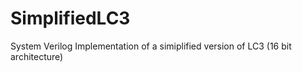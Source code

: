 # SimplifiedLC3
System Verilog Implementation of a simiplified version of LC3 (16 bit architecture)
